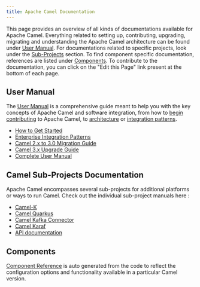 ```yaml
---
title: Apache Camel Documentation
---
```


This page provides an overview of all kinds of documentations available for Apache Camel. Everything related to setting up, contributing, upgrading, migrating and understanding the Apache Camel architecture can be found under [User Manual](/docs/#user-manual). For documentations related to specific projects, look under the [Sub-Projects](/docs/#camel-sub-projects-documentation) section. To find component specific documentation, references are listed under [Components](/docs/#components). To contribute to the documentation, you can click on the "Edit this Page" link present at the bottom of each page.

## User Manual

The [User Manual](/manual/latest/) is a comprehensive guide meant to help you with the key concepts of Apache Camel and software integration, from how to [begin contributing](/manual/latest/contributing.html) to Apache Camel, to [architecture](/manual/latest/architecture.html) or [integration patterns](/components/latest/eips/enterprise-integration-patterns.html).

 - [How to Get Started](/manual/latest/getting-started.html)
 - [Enterprise Integration Patterns](/components/latest/eips/enterprise-integration-patterns.html)
 - [Camel 2.x to 3.0 Migration Guide](/manual/latest/camel-3-migration-guide.html)
 - [Camel 3.x Upgrade Guide](/manual/latest/camel-3x-upgrade-guide.html)
 - [Complete User Manual](/manual/latest/)

## Camel Sub-Projects Documentation

Apache Camel encompasses several sub-projects for additional platforms or ways to run Camel. Check out the individual sub-project manuals here :

- [Camel-K](/camel-k/latest/)
- [Camel Quarkus](/camel-quarkus/latest/)
- [Camel Kafka Connector](/camel-kafka-connector/latest/)
- [Camel Karaf](/camel-karaf-connector/latest/)
- [API documentation](https://www.javadoc.io/doc/org.apache.camel/camel-api/latest/index.html)

## Components

[Component Reference](/components/latest/) is auto generated from the code to reflect the configuration options and functionality available in a particular Camel version.
